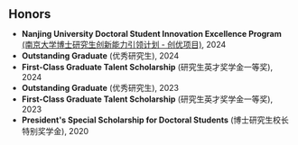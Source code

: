 <h1 id="honors"></h1>

<h2 style="margin: 60px 0px 10px;">Honors</h2>

<!-- <h4 style="margin:0 10px 0;"> -->
<ul>
<li><strong>Nanjing University Doctoral Student Innovation Excellence Program</strong> <a href="https://grawww.nju.edu.cn/e6/0c/c55618a714252/page.htm">(南京大学博士研究生创新能力引领计划 - 创优项目)</a>, 2024</li>
<li><strong>Outstanding Graduate</strong> (优秀研究生), 2024</li>
<li><strong>First-Class Graduate Talent Scholarship</strong> (研究生英才奖学金一等奖), 2024</li>
<li><strong>Outstanding Graduate</strong> (优秀研究生), 2023</li>
<li><strong>First-Class Graduate Talent Scholarship</strong> (研究生英才奖学金一等奖), 2023</li>
<li><strong>President's Special Scholarship for Doctoral Students</strong> (博士研究生校长特别奖学金), 2020 </li>
</ul>
<!-- </h4> -->